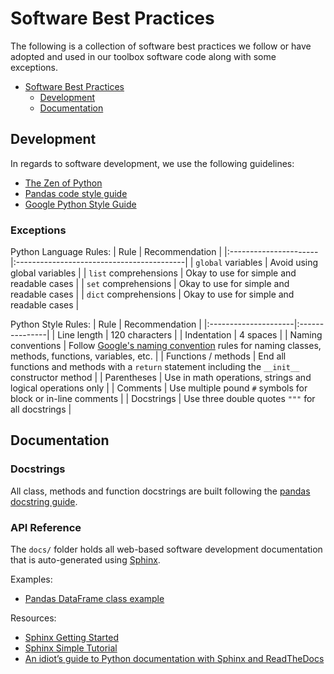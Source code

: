 # Software Best Practices

The following is a collection of software best practices we follow or have adopted and used in our toolbox software code along with some exceptions.

* [Software Best Practices](#software-best-practices)
   * [Development](#development)
   * [Documentation](#documentation)


## Development

In regards to software development, we use the following guidelines:
* [The Zen of Python](https://www.python.org/dev/peps/pep-0020/#id2)
* [Pandas code style guide](https://pandas.pydata.org/pandas-docs/stable/development/code_style.html)
* [Google Python Style Guide](https://google.github.io/styleguide/pyguide.html)


### Exceptions

Python Language Rules:
| Rule                  | Recommendation                            |
|:----------------------|:------------------------------------------|
| `global` variables    | Avoid using global variables              |
| `list` comprehensions | Okay to use for simple and readable cases |
| `set` comprehensions  | Okay to use for simple and readable cases |
| `dict` comprehensions | Okay to use for simple and readable cases |

Python Style Rules:
| Rule                 | Recommendation |
|:---------------------|:---------------|
| Line length          | 120 characters |
| Indentation          | 4 spaces |
| Naming conventions   | Follow [Google's naming convention](https://google.github.io/styleguide/pyguide.html?showone=Naming#316-naming) rules for naming classes, methods, functions, variables, etc. |
| Functions / methods  | End all functions and methods with a `return` statement including the `__init__` constructor method |
| Parentheses          | Use in math operations, strings and logical operations only |
| Comments             | Use multiple pound `#` symbols for block or in-line comments |
| Docstrings           | Use three double quotes `"""` for all docstrings |


## Documentation


### Docstrings

All class, methods and function docstrings are built following the [pandas docstring guide](https://pandas.pydata.org/pandas-docs/stable/development/contributing_docstring.html).


### API Reference

The `docs/` folder holds all web-based software development documentation that is auto-generated using [Sphinx](http://www.sphinx-doc.org/en/stable/index.html).

Examples:
* [Pandas DataFrame class example](https://pandas.pydata.org/pandas-docs/stable/reference/api/pandas.DataFrame.html)

Resources:
* [Sphinx Getting Started](http://www.sphinx-doc.org/en/stable/usage/quickstart.html)
* [Sphinx Simple Tutorial](https://brandons-sphinx-tutorial.readthedocs.io/en/latest/)
* [An idiot’s guide to Python documentation with Sphinx and ReadTheDocs](https://samnicholls.net/2016/06/15/how-to-sphinx-readthedocs/)